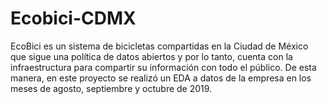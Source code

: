 # Ecobici-CDMX

EcoBici es un sistema de bicicletas compartidas en la Ciudad de México que sigue una política de datos abiertos y por lo tanto, cuenta con la infraestructura para compartir su información con todo el público. De esta manera, en este proyecto se realizó un EDA a datos de la empresa en los meses de agosto, septiembre y octubre de 2019.
